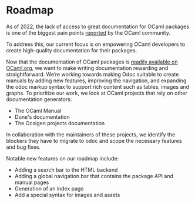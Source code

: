 # Roadmap

As of 2022, the lack of access to great documentation for OCaml packages is one of the biggest pain points [reported](https://ocaml-sf.org/docs/2022/ocaml-user-survey-2022.pdf) by the OCaml community.

To address this, our current focus is on empowering OCaml developers to create high-quality documentation for their packages.

Now that the documentation of OCaml packages is [readily available on OCaml.org](https://ocaml.org/packages), we want to make writing documentation rewarding and straightforward. We’re working towards making Odoc suitable to create manuals by adding new features, improving the navigation, and expanding the odoc markup syntax to support rich content such as tables, images and graphs.
To prioritize our work, we look at OCaml projects that rely on other documentation generators:

- The OCaml Manual
- Dune's documentation
- The Ocsigen projects documentation

In collaboration with the maintainers of these projects, we identify the blockers they have to migrate to odoc and scope the necessary features and bug fixes.

Notable new features on our roadmap include:

- Adding a search bar to the HTML backend
- Adding a global navigation bar that contains the package API and manual pages
- Generation of an index page
- Add a special syntax for images and assets
